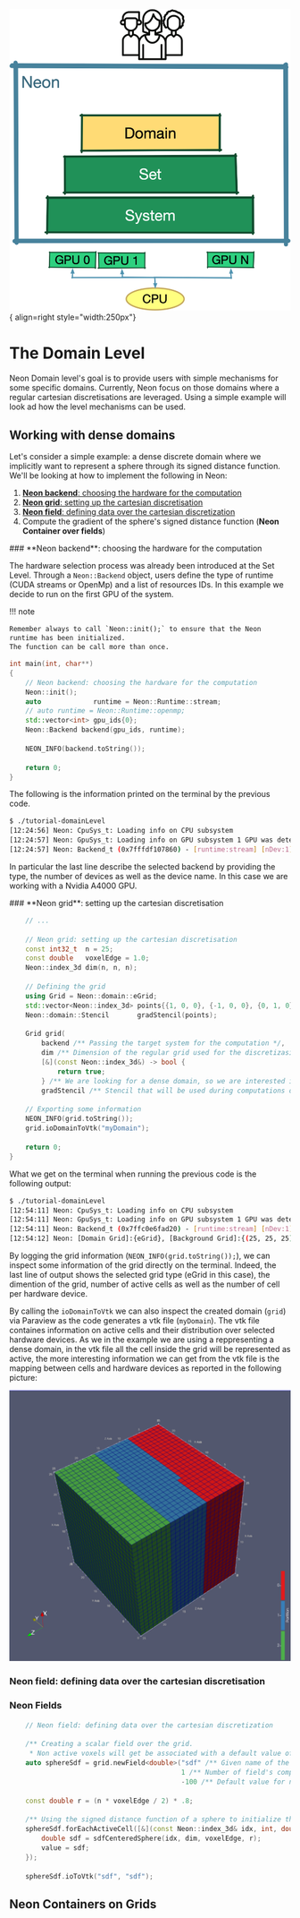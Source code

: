 ![](img/04-layers-domain.png){ align=right  style="width:250px"}
# The Domain Level

Neon Domain level's goal is to provide users with simple mechanisms for some specific domains. 
Currently, Neon focus on those domains where a regular cartesian discretisations are leveraged. 
Using a simple example will look ad how the level mechanisms can be used. 

## Working with dense domains

Let's consider a simple example: a dense discrete domain where we implicitly want to represent a sphere through its signed distance function.
We'll be looking at how to implement the following in Neon:

1. [**Neon backend**: choosing the hardware for the computation](#backend)
2. [**Neon grid**: setting up the cartesian discretisation](#cartesian)
3. [**Neon field**: defining data over the cartesian discretization](#field)
5. Compute the gradient of the sphere's signed distance function (**Neon Container over fields**)

<a name="backend">
### **Neon backend**: choosing the hardware for the computation
</a>

The hardware selection process was already been introduced at the Set Level. 
Through a `Neon::Backend` object, users define the type of runtime (CUDA streams or OpenMp) and a list of resources IDs. 
In this example we decide to run on the first GPU of the system. 

!!! note

    Remember always to call `Neon::init();` to ensure that the Neon runtime has been initialized. 
    The function can be call more than once. 

```cpp linenums="2"  title="Neon/tutorials/introduction/domainLevel/domainLevel.cpp"
int main(int, char**)
{
    // Neon backend: choosing the hardware for the computation
    Neon::init();
    auto             runtime = Neon::Runtime::stream;
    // auto runtime = Neon::Runtime::openmp;
    std::vector<int> gpu_ids{0};
    Neon::Backend backend(gpu_ids, runtime);
    
    NEON_INFO(backend.toString());
    
    return 0;
}
```

The following is the information printed on the terminal by the previous code. 
``` bash title="Execution output" hl_lines="4"
$ ./tutorial-domainLevel 
[12:24:56] Neon: CpuSys_t: Loading info on CPU subsystem
[12:24:57] Neon: GpuSys_t: Loading info on GPU subsystem 1 GPU was detected.
[12:24:57] Neon: Backend_t (0x7fffdf107860) - [runtime:stream] [nDev:1] [dev0:0 NVIDIARTXA4000] 
```

In particular the last line describe the selected backend by providing the type, the number of devices as well as the device name.
In this case we are working with a Nvidia A4000 GPU. 


<a name="cartesian">
### **Neon grid**: setting up the cartesian discretisation
</a>



```cpp linenums="11"  title="Neon/tutorials/introduction/domainLevel/domainLevel.cpp"
    // ...
    
    // Neon grid: setting up the cartesian discretisation
    const int32_t  n = 25;
    const double   voxelEdge = 1.0;
    Neon::index_3d dim(n, n, n);

    // Defining the grid
    using Grid = Neon::domain::eGrid;
    std::vector<Neon::index_3d> points{{1, 0, 0}, {-1, 0, 0}, {0, 1, 0}, {0, -1, 0}, {0, 0, 1}, {0, 0, -1}};
    Neon::domain::Stencil       gradStencil(points);

    Grid grid(
        backend /** Passing the target system for the computation */,
        dim /** Dimension of the regular grid used for the discretizasion */,
        [&](const Neon::index_3d&) -> bool {
            return true;
        } /** We are looking for a dense domain, so we are interested in all the points in the grid */,
        gradStencil /** Stencil that will be used during computations on the grid */);
    
    // Exporting some information
    NEON_INFO(grid.toString());
    grid.ioDomainToVtk("myDomain");
    
    return 0;
}
```

What we get on the terminal when running the previous code is the following output:
``` bash title="Execution output" hl_lines="5"
$ ./tutorial-domainLevel 
[12:54:11] Neon: CpuSys_t: Loading info on CPU subsystem
[12:54:11] Neon: GpuSys_t: Loading info on GPU subsystem 1 GPU was detected.
[12:54:11] Neon: Backend_t (0x7ffc0e6fad20) - [runtime:stream] [nDev:1] [dev0:0 NVIDIARTXA4000] 
[12:54:12] Neon: [Domain Grid]:{eGrid}, [Background Grid]:{(25, 25, 25)}, [Active Cells]:{15625}, [Cell Distribution]:{(15625)}, [Backend]:{Backend_t (0x55e6f57a2c70) - [runtime:stream] [nDev:1] [dev0:0 NVIDIARTXA4000] }
```

By logging the grid information (`NEON_INFO(grid.toString());`), we can inspect some information of the grid directly on the terminal.
Indeed, the last line of output shows the selected grid type (eGrid in this case), the dimention of the grid, number of active cells as well as the number of cell per hardware device. 

By calling the `ioDomainToVtk` we can also inspect the created domain (`grid`) via Paraview as the code generates a vtk file (`myDomain`).
The vtk file containes information on active cells and their distribution over selected hardware devices. 
As we in the example we are using a reppresenting a dense domain, in the vtk file all the cell inside the grid will be represented as active,
the more interesting information we can get from the vtk file is the mapping between cells and hardware devices as reported in the following picture:

![Mapping between cells and hardware devices](img/04-domain.vtk.png)
<a name="field">
### **Neon field**: defining data over the cartesian discretisation
</a>

### Neon Fields
```cpp linenums="17" title="Neon/tutorials/introduction/domainLevel/domainLevel.cpp"
    // Neon field: defining data over the cartesian discretization

    /** Creating a scalar field over the grid.
     * Non active voxels will get be associated with a default value of -100 */
    auto sphereSdf = grid.newField<double>("sdf" /** Given name of the field */,
                                           1 /** Number of field's component per grid point */,
                                           -100 /** Default value for non active points */);

    const double r = (n * voxelEdge / 2) * .8;

    /** Using the signed distance function of a sphere to initialize the field's values */
    sphereSdf.forEachActiveCell([&](const Neon::index_3d& idx, int, double& value) {
        double sdf = sdfCenteredSphere(idx, dim, voxelEdge, r);
        value = sdf;
    });

    sphereSdf.ioToVtk("sdf", "sdf");
```
## Neon Containers on Grids